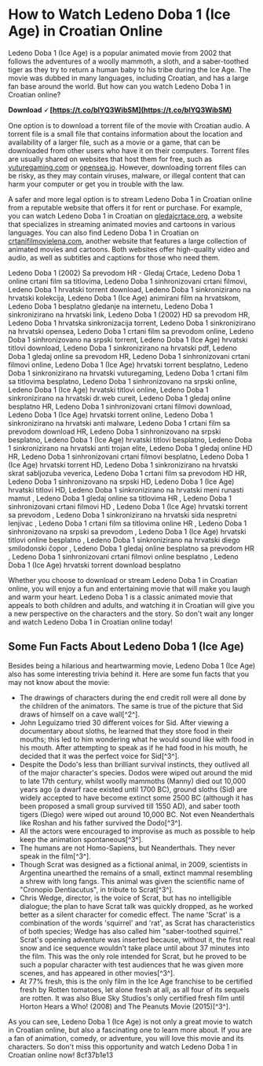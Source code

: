 
 
# How to Watch Ledeno Doba 1 (Ice Age) in Croatian Online
  
Ledeno Doba 1 (Ice Age) is a popular animated movie from 2002 that follows the adventures of a woolly mammoth, a sloth, and a saber-toothed tiger as they try to return a human baby to his tribe during the Ice Age. The movie was dubbed in many languages, including Croatian, and has a large fan base around the world. But how can you watch Ledeno Doba 1 in Croatian online?
 
**Download 🗸 [https://t.co/blYQ3WibSM](https://t.co/blYQ3WibSM)**


  
One option is to download a torrent file of the movie with Croatian audio. A torrent file is a small file that contains information about the location and availability of a larger file, such as a movie or a game, that can be downloaded from other users who have it on their computers. Torrent files are usually shared on websites that host them for free, such as [vuturegaming.com](https://www.vuturegaming.com/wp-content/uploads/2022/06/Ledeno_Doba_1_Sinkronizirano_Na_Hrvatski_Torrent_74.pdf) or [opensea.io](https://opensea.io/collection/ledeno-doba-1-sinkronizirano-na-hrvatski-torrent-7). However, downloading torrent files can be risky, as they may contain viruses, malware, or illegal content that can harm your computer or get you in trouble with the law.
  
A safer and more legal option is to stream Ledeno Doba 1 in Croatian online from a reputable website that offers it for rent or purchase. For example, you can watch Ledeno Doba 1 in Croatian on [gledajcrtace.org](https://gledajcrtace.org/ledeno-doba-hr/), a website that specializes in streaming animated movies and cartoons in various languages. You can also find Ledeno Doba 1 in Croatian on [crtanifilmovielena.com](https://crtanifilmovielena.com/2021/01/11/ledeno-doba-1/), another website that features a large collection of animated movies and cartoons. Both websites offer high-quality video and audio, as well as subtitles and captions for those who need them.
 
Ledeno Doba 1 (2002) Sa prevodom HR - Gledaj Crtaće,  Ledeno Doba 1 online crtani film sa titlovima,  Ledeno Doba 1 sinhronizovani crtani filmovi,  Ledeno Doba 1 hrvatski torrent download,  Ledeno Doba 1 sinkronizirano na hrvatski kolekcija,  Ledeno Doba 1 (Ice Age) animirani film na hrvatskom,  Ledeno Doba 1 besplatno gledanje na internetu,  Ledeno Doba 1 sinkronizirano na hrvatski link,  Ledeno Doba 1 (2002) HD sa prevodom HR,  Ledeno Doba 1 hrvatska sinkronizacija torrent,  Ledeno Doba 1 sinkronizirano na hrvatski opensea,  Ledeno Doba 1 crtani film sa prevodom online,  Ledeno Doba 1 sinhronizovano na srpski torrent,  Ledeno Doba 1 (Ice Age) hrvatski titlovi download,  Ledeno Doba 1 sinkronizirano na hrvatski pdf,  Ledeno Doba 1 gledaj online sa prevodom HR,  Ledeno Doba 1 sinhronizovani crtani filmovi online,  Ledeno Doba 1 (Ice Age) hrvatski torrent besplatno,  Ledeno Doba 1 sinkronizirano na hrvatski vuturegaming,  Ledeno Doba 1 crtani film sa titlovima besplatno,  Ledeno Doba 1 sinhronizovano na srpski online,  Ledeno Doba 1 (Ice Age) hrvatski titlovi online,  Ledeno Doba 1 sinkronizirano na hrvatski dr.web cureit,  Ledeno Doba 1 gledaj online besplatno HR,  Ledeno Doba 1 sinhronizovani crtani filmovi download,  Ledeno Doba 1 (Ice Age) hrvatski torrent online,  Ledeno Doba 1 sinkronizirano na hrvatski anti malware,  Ledeno Doba 1 crtani film sa prevodom download HR,  Ledeno Doba 1 sinhronizovano na srpski besplatno,  Ledeno Doba 1 (Ice Age) hrvatski titlovi besplatno,  Ledeno Doba 1 sinkronizirano na hrvatski anti trojan elite,  Ledeno Doba 1 gledaj online HD HR,  Ledeno Doba 1 sinhronizovani crtani filmovi besplatno,  Ledeno Doba 1 (Ice Age) hrvatski torrent HD,  Ledeno Doba 1 sinkronizirano na hrvatski skrat sabljozuba veverica,  Ledeno Doba 1 crtani film sa prevodom HD HR,  Ledeno Doba 1 sinhronizovano na srpski HD,  Ledeno Doba 1 (Ice Age) hrvatski titlovi HD,  Ledeno Doba 1 sinkronizirano na hrvatski meni runasti mamut ,  Ledeno Doba 1 gledaj online sa titlovima HR ,  Ledeno Doba 1 sinhronizovani crtani filmovi HD ,  Ledeno Doba 1 (Ice Age) hrvatski torrent sa prevodom ,  Ledeno Doba 1 sinkronizirano na hrvatski sida nespretni lenjivac ,  Ledeno Doba 1 crtani film sa titlovima online HR ,  Ledeno Doba 1 sinhronizovano na srpski sa prevodom ,  Ledeno Doba 1 (Ice Age) hrvatski titlovi online besplatno ,  Ledeno Doba 1 sinkronizirano na hrvatski diego smilodonski čopor ,  Ledeno Doba 1 gledaj online besplatno sa prevodom HR ,  Ledeno Doba 1 sinhronizovani crtani filmovi online besplatno ,  Ledeno Doba 1 (Ice Age) hrvatski torrent download besplatno
  
Whether you choose to download or stream Ledeno Doba 1 in Croatian online, you will enjoy a fun and entertaining movie that will make you laugh and warm your heart. Ledeno Doba 1 is a classic animated movie that appeals to both children and adults, and watching it in Croatian will give you a new perspective on the characters and the story. So don't wait any longer and watch Ledeno Doba 1 in Croatian online today!
  
## Some Fun Facts About Ledeno Doba 1 (Ice Age)
  
Besides being a hilarious and heartwarming movie, Ledeno Doba 1 (Ice Age) also has some interesting trivia behind it. Here are some fun facts that you may not know about the movie:
  
- The drawings of characters during the end credit roll were all done by the children of the animators. The same is true of the picture that Sid draws of himself on a cave wall[^2^].
- John Leguizamo tried 30 different voices for Sid. After viewing a documentary about sloths, he learned that they store food in their mouths; this led to him wondering what he would sound like with food in his mouth. After attempting to speak as if he had food in his mouth, he decided that it was the perfect voice for Sid[^3^].
- Despite the Dodo's less than brilliant survival instincts, they outlived all of the major character's species. Dodos were wiped out around the mid to late 17th century, whilst woolly mammoths (Manny) died out 10,000 years ago (a dwarf race existed until 1700 BC), ground sloths (Sid) are widely accepted to have become extinct some 2500 BC (although it has been proposed a small group survived till 1550 AD), and saber tooth tigers (Diego) were wiped out around 10,000 BC. Not even Neanderthals like Roshan and his father survived the Dodo[^3^].
- All the actors were encouraged to improvise as much as possible to help keep the animation spontaneous[^3^].
- The humans are not Homo-Sapiens, but Neanderthals. They never speak in the film[^3^].
- Though Scrat was designed as a fictional animal, in 2009, scientists in Argentina unearthed the remains of a small, extinct mammal resembling a shrew with long fangs. This animal was given the scientific name of "Cronopio Dentiacutus", in tribute to Scrat[^3^].
- Chris Wedge, director, is the voice of Scrat, but has no intelligible dialogue; the plan to have Scrat talk was quickly dropped, as he worked better as a silent character for comedic effect. The name 'Scrat' is a combination of the words 'squirrel' and 'rat', as Scrat has characteristics of both species; Wedge has also called him "saber-toothed squirrel." Scrat's opening adventure was inserted because, without it, the first real snow and ice sequence wouldn't take place until about 37 minutes into the film. This was the only role intended for Scrat, but he proved to be such a popular character with test audiences that he was given more scenes, and has appeared in other movies[^3^].
- At 77% fresh, this is the only film in the Ice Age franchise to be certified fresh by Rotten tomatoes, let alone fresh at all, as all four of its sequels are rotten. It was also Blue Sky Studios's only certified fresh film until Horton Hears a Who! (2008) and The Peanuts Movie (2015)[^3^].

As you can see, Ledeno Doba 1 (Ice Age) is not only a great movie to watch in Croatian online, but also a fascinating one to learn more about. If you are a fan of animation, comedy, or adventure, you will love this movie and its characters. So don't miss this opportunity and watch Ledeno Doba 1 in Croatian online now!
 8cf37b1e13
 
